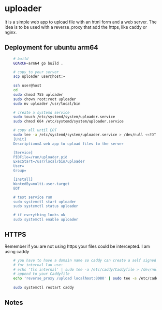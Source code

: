 # uploader 

It is a simple web app to upload file with an html form and a web server. The idea is to be used with a reverse_proxy that add the https, like caddy or nginx.

## Deployment for ubuntu arm64

```bash
    # build 
    GOARCH=arm64 go build .

    # copy to your server
    scp uploader user@host:~
        
    ssh user@host
    cd
    sudo chmod 755 uploader
    sudo chown root:root uploader
    sudo mv uploader /usr/local/bin

    # create a systemd service 
    sudo touch /etc/systemd/system/uploader.service
    sudo chmod 664 /etc/systemd/system/uploader.service

    # copy all until EOT
    sudo tee -a /etc/systemd/system/uploader.service > /dev/null <<EOT
    [Unit]
    Description=A web app to upload files to the server

    [Service]
    PIDFile=/run/uploader.pid
    ExecStart=/usr/local/bin/uploader 
    User=
    Group=

    [Install]
    WantedBy=multi-user.target
    EOT

    # test service run
    sudo systemctl start uploader
    sudo systemctl status uploader

    # if everything looks ok
    sudo systemctl enable uploader

```

## HTTPS
Remember if you are not using https your files could be intercepted. I am using caddy

```bash
    # you have to have a domain name so caddy can create a self signed certificate for https
    # for internal lan use:
    # echo 'tls internal' | sudo tee -a /etc/caddy/Caddyfile > /dev/null
    # append to your Caddyfile
    echo 'reverse_proxy /upload localhost:8080' | sudo tee -a /etc/caddy/Caddyfile > /dev/null
    
    sudo systemctl restart caddy
```
## Notes
